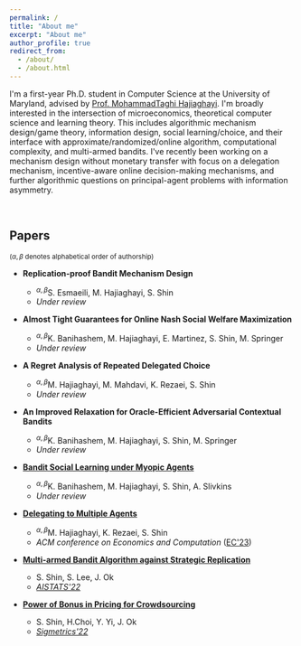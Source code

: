 ```yaml
---
permalink: /
title: "About me"
excerpt: "About me"
author_profile: true
redirect_from: 
  - /about/
  - /about.html
---
```


<!-- Google tag (gtag.js) -->
<script async src="https://www.googletagmanager.com/gtag/js?id=G-NL62WLXFDE"></script>
<script>
  window.dataLayer = window.dataLayer || [];
  function gtag(){dataLayer.push(arguments);}
  gtag('js', new Date());

  gtag('config', 'G-NL62WLXFDE');
</script>



I'm a first-year Ph.D. student in Computer Science at the University of Maryland, advised by [Prof. MohammadTaghi Hajiaghayi](http://www.cs.umd.edu/~hajiagha/).
I'm broadly interested in the intersection of microeconomics, theoretical computer science and learning theory.
This includes algorithmic mechanism design/game theory, information design, social learning/choice, and their interface with approximate/randomized/online algorithm, computational complexity, and multi-armed bandits.
I've recently been working on a mechanism design without monetary transfer with focus on a delegation mechanism, incentive-aware online decision-making mechanisms, and further algorithmic questions on principal-agent problems with information asymmetry.


&nbsp;
&nbsp;
## Papers


<sup>($\alpha,\beta$ denotes alphabetical order of authorship)</sup>
* **Replication-proof Bandit Mechanism Design**
	* <sup>$\alpha,\beta$</sup>S. Esmaeili, M. Hajiaghayi, S. Shin
	* *Under review*

* **Almost Tight Guarantees for Online Nash Social Welfare Maximization**
	* <sup>$\alpha,\beta$</sup>K. Banihashem, M. Hajiaghayi, E. Martinez, S. Shin, M. Springer
	* *Under review*

* **A Regret Analysis of Repeated Delegated Choice**
	* <sup>$\alpha,\beta$</sup>M. Hajiaghayi, M. Mahdavi, K. Rezaei, S. Shin
	* *Under review*
	

* **An Improved Relaxation for Oracle-Efficient Adversarial Contextual Bandits**
	* <sup>$\alpha,\beta$</sup>K. Banihashem, M. Hajiaghayi, S. Shin, M. Springer
	* *Under review*

* [**Bandit Social Learning under Myopic Agents**](https://arxiv.org/pdf/2302.07425.pdf)
	* <sup>$\alpha,\beta$</sup>K. Banihashem, M. Hajiaghayi, S. Shin, A. Slivkins
	* *Under review*

* [**Delegating to Multiple Agents**](https://arxiv.org/pdf/2305.03203.pdf)
	* <sup>$\alpha,\beta$</sup>M. Hajiaghayi, K. Rezaei, S. Shin
	* *ACM conference on Economics and Computation* ([EC'23](https://ec23.sigecom.org/))

* [**Multi-armed Bandit Algorithm against Strategic Replication**](https://proceedings.mlr.press/v151/shin22a/shin22a.pdf)
	* S. Shin, S. Lee, J. Ok
	* [*AISTATS'22*](http://aistats.org/aistats2022/)

* [**Power of Bonus in Pricing for Crowdsourcing**](https://yung-web.github.io/home/Publication/Conference/PowerofBonus_Sigmetrics_2022.pdf)
	* S. Shin, H.Choi, Y. Yi, J. Ok
	* [*Sigmetrics'22*](https://www.sigmetrics.org/sigmetrics2022/)
